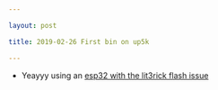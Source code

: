 ```yaml
---

layout: post

title: 2019-02-26 First bin on up5k

---
```



-   Yeayyy using an [esp32 with the lit3rick flash
    issue](https://github.com/kelu124/echomods/tree/master/matty/20190226a)

